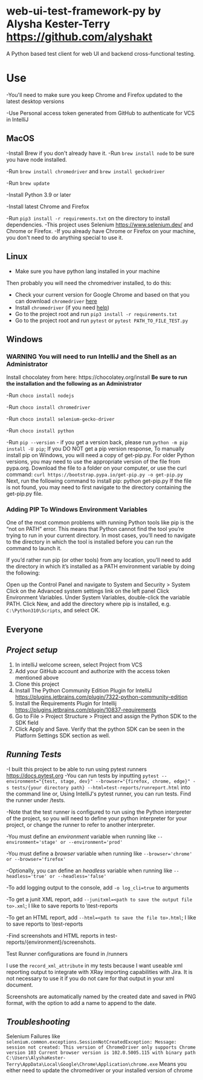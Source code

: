 # web-ui-test-framework-py by Alysha Kester-Terry https://github.com/alyshakt

A Python based test client for web UI and backend cross-functional testing.

Use
===
-You'll need to make sure you keep Chrome and Firefox updated to the latest desktop versions

-Use Personal access token generated from GitHub to authenticate for VCS in IntelliJ

**MacOS**
---

-Install Brew if you don't already have it.
-Run `brew install node` to be sure you have node installed.

-Run `brew install chromedriver` and `brew install geckodriver`

-Run  `brew update`

-Install Python 3.9 or later

-Install latest Chrome and Firefox

-Run `pip3 install -r requirements.txt` on the directory to install dependencies. -This project uses
Selenium https://www.selenium.dev/ and Chrome or Firefox. -If you already have Chrome or Firefox on your machine, you
don't need to do anything special to use it.

**Linux**
---

- Make sure you have python lang installed in your machine

Then probably you will need the chromedriver installed, to do this:

- Check your current version for Google Chrome and based on that you can
  download `chromedriver` [here](https://chromedriver.chromium.org/downloads)
- Install `chromedriver` (if you need [help](https://skolo.online/documents/webscrapping/#step-2-install-chromedriver))
- Go to the project root and run `pip3 install -r requirements.txt`
- Go to the project root and run `pytest` or `pytest PATH_TO_FILE_TEST.py`

**Windows**
---
<h3>WARNING You will need to run IntelliJ and the Shell as an Administrator</h3>
Install chocolatey from here: https://chocolatey.org/install
<b>Be sure to run the installation and the following as an Administrator
</b>

-Run `choco install nodejs`

-Run `choco install chromedriver`

-Run `choco install selenium-gecko-driver`

-Run `choco install python`

-Run `pip --version` - if you get a version back, please run `python -m pip install -U pip`; If you DO NOT get a pip
version response, To manually install pip on Windows, you will need a copy of get-pip.py. For older Python versions, you
may need to use the appropriate version of the file from pypa.org. Download the file to a folder on your computer, or
use the curl command:
`curl https://bootstrap.pypa.io/get-pip.py -o get-pip.py`
Next, run the following command to install pip:
python get-pip.py
If the file is not found, you may need to first navigate to the directory containing the get-pip.py file.

<h3> Adding PIP To Windows Environment Variables</h3>
One of the most common problems with running Python tools like pip is the “not on PATH” error. This means that Python cannot find the tool you’re trying to run in your current directory. In most cases, you’ll need to navigate to the directory in which the tool is installed before you can run the command to launch it.

If you’d rather run pip (or other tools) from any location, you’ll need to add the directory in which it’s installed as
a PATH environment variable by doing the following:

Open up the Control Panel and navigate to System and Security > System
Click on the Advanced system settings link on the left panel
Click Environment Variables.
Under System Variables, double-click the variable PATH.
Click New, and add the directory where pip is installed, e.g. `C:\Python310\Scripts`, and select OK.

**Everyone**
---

***Project setup***
---

1. In intelliJ welcome screen, select Project from VCS
2. Add your GitHub account and authorize with the access token mentioned above
3. Clone this project
4. Install The Python Community Edition Plugin for
   IntelliJ https://plugins.jetbrains.com/plugin/7322-python-community-edition
5. Install the Requirements Plugin for Intellij https://plugins.jetbrains.com/plugin/10837-requirements
6. Go to File > Project Structure > Project and assign the Python SDK to the SDK field
7. Click Apply and Save. Verify that the python SDK can be seen in the Platform Settings SDK section as well.

***Running Tests***
---
-I built this project to be able to run using pytest runners https://docs.pytest.org
-You can run tests by
inputting `pytest --environment="{test, stage, dev}" --browser="{firefox, chrome, edge}" -s tests/{your directory path} --html=test-reports/runreport.html`
into the command
line or, Using IntelliJ's pytest runner, you can run tests. Find the runner under /tests.

-Note that the test runner is configured to run using the Python interpreter of the project, so you will need to define
your python interpreter for your project, or change the runner to refer to another interpreter.

-You must define an *environment* variable when running like `--environment='stage' or --environment='prod'`

-You must define a *browser* variable when running like `--browser='chrome' or --browser='firefox'`

-Optionally, you can define an *headless* variable when running like `--headless='true' or --headless='false'`

-To add logging output to the console, add `-o log_cli=true` to arguments

-To get a junit XML report, add `--junitxml=<path to save the output file to>.xml`; I like to save reports to
\test-reports

-To get an HTML report, add `--html=<path to save the file to>.html`; I like to save reports to \test-reports

-Find screenshots and HTML reports in test-reports/{environment}/screenshots.

Test Runner configurations are found in /runners

I use the `record_xml_attribute` in my tests because I want useable xml reporting output to integrate with XRay
importing capabilities with Jira. It is not necessary to use it if you do not care for that output in your xml document.

Screenshots are automatically named by the created date and saved in PNG format, with the option to add a name to append
to the date.

***Troubleshooting***
---
Selenium Failures like ```selenium.common.exceptions.SessionNotCreatedException: Message: session not created:
This version of ChromeDriver only supports Chrome version 103
Current browser version is 102.0.5005.115 with binary path C:\Users\AlyshaKester-Terry\AppData\Local\Google\Chrome\Application\chrome.exe```
Means you either need to update the chromedriver or your installed version of chrome
